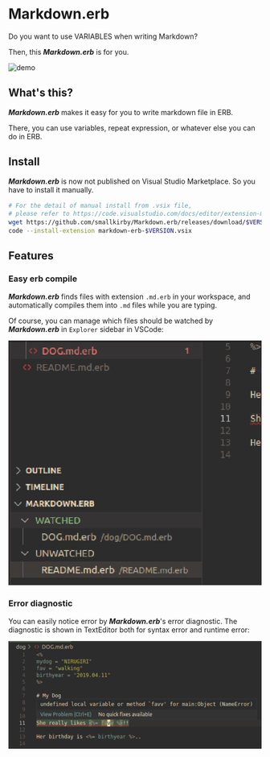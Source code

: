 # Markdown.erb

Do you want to use VARIABLES when writing Markdown?

Then, this ***Markdown.erb*** is for you.

![demo](img/demo.gif)


## What's this?

***Markdown.erb*** makes it easy for you to write markdown file in ERB.

There, you can use variables, repeat expression, or whatever else you can do in ERB.


## Install

***Markdown.erb*** is now not published on Visual Studio Marketplace. So you have to install it manually.

```bash
# For the detail of manual install from .vsix file,
# please refer to https://code.visualstudio.com/docs/editor/extension-marketplace#_install-from-a-vsix
wget https://github.com/smallkirby/Markdown.erb/releases/download/$VERSION/markdown-erb-$VERSION.vsix
code --install-extension markdown-erb-$VERSION.vsix
```

## Features

### Easy erb compile

***Markdown.erb*** finds files with extension `.md.erb` in your workspace, and automatically compiles them into `.md` files while you are typing.

Of course, you can manage which files should be watched by ***Markdown.erb*** in `Explorer` sidebar in VSCode:

![manage which files to watch](img/manage-watchng.png)


### Error diagnostic

You can easily notice error by ***Markdown.erb***'s error diagnostic. The diagnostic is shown in TextEditor both for syntax error and runtime error:

![error diagnostic](img/error-diagnostic.png)
